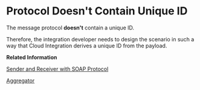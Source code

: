 <!-- loio7191e9bb4a8948b49d3cd7b4f6abeca5 -->

# Protocol Doesn't Contain Unique ID



The message protocol **doesn't** contain a unique ID.

Therefore, the integration developer needs to design the scenario in such a way that Cloud Integration derives a unique ID from the payload.

**Related Information**  


[Sender and Receiver with SOAP Protocol](sender-and-receiver-with-soap-protocol-cd4c6e0.md "")

[Aggregator](aggregator-86f97fd.md "")

